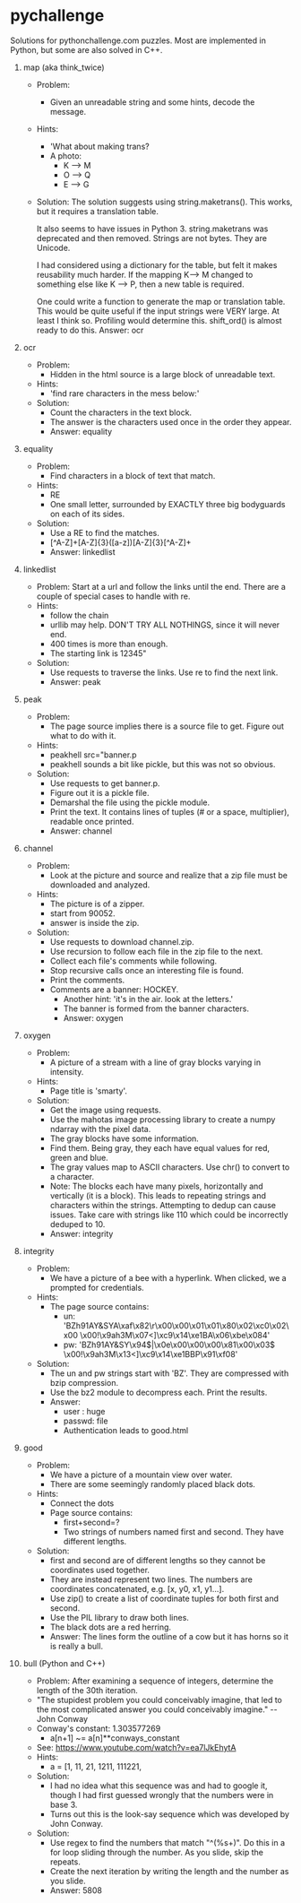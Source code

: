
# pychallenge
Solutions for pythonchallenge.com puzzles.   Most are implemented in Python, but some are also solved in C++.

1. map (aka think_twice)
    - Problem:
        - Given an unreadable string and some hints, decode the message.
    - Hints:
        - 'What about making trans?
        - A photo:
            + K --> M
            + O --> Q
            + E --> G
    - Solution:
        The solution suggests using string.maketrans().  This works, but it requires a translation table.

        It also seems to have issues in Python 3. string.maketrans was deprecated and then removed.  Strings are not bytes. They are Unicode.

        I had considered using a dictionary for the table, but felt it makes reusability much harder. If the mapping K--> M changed to something else like K --> P, then a new table is required.

        One could write a function to generate the map or translation table. This would be quite useful if the input strings were VERY large. At least I think so. Profiling would determine this. shift_ord() is almost ready to do this.
        Answer: ocr

2. ocr
    - Problem:
        - Hidden in the html source is a large block of unreadable text.
    - Hints:
        - 'find rare characters in the mess below:'
    - Solution:
        - Count the characters in the text block.
        - The answer is the characters used once in the order they appear.
        - Answer: equality

3. equality
    - Problem:
        - Find characters in a block of text that match.
    - Hints:
        - RE
        - One small letter, surrounded by EXACTLY three big bodyguards on
each of its sides.
    - Solution:
        - Use a RE to find the matches.
        - [^A-Z]+[A-Z]{3}([a-z])[A-Z]{3}[^A-Z]+
        - Answer: linkedlist

4. linkedlist
    - Problem: Start at a url and follow the links until the end. There are a couple of special cases to handle with re.
    - Hints:
        - follow the chain
        - urllib may help. DON'T TRY ALL NOTHINGS, since it will never end.
        - 400 times is more than enough.
        - The starting link is 12345"
    - Solution:
        - Use requests to traverse the links. Use re to find the next link.
        - Answer: peak

5. peak
    - Problem:
        - The page source implies there is a source file to get. Figure out what to do with it.
    - Hints:
        - peakhell src="banner.p
        - peakhell sounds a bit like pickle, but this was not so obvious.
    - Solution:
        - Use requests to get banner.p.
        - Figure out it is a pickle file.
        - Demarshal the file using the pickle module.
        - Print the text.  It contains lines of tuples (# or a space, multiplier), readable once printed.
        - Answer: channel

6. channel
    - Problem:
        - Look at the picture and source and realize that a zip file must be downloaded and analyzed.
    - Hints:
        - The picture is of a zipper.
        - start from 90052.
        - answer is inside the zip.
    - Solution:
        - Use requests to download channel.zip.
        - Use recursion to follow each file in the zip file to the next.
        - Collect each file's comments while following.
        - Stop recursive calls once an interesting file is found.
        - Print the comments.
        - Comments are a banner: HOCKEY.
            - Another hint: 'it's in the air. look at the letters.'
            - The banner is formed from the banner characters.
            - Answer: oxygen

7. oxygen
    - Problem:
        - A picture of a stream with a line of gray blocks varying in intensity.
    - Hints:
        - Page title is 'smarty'.
    - Solution:
        - Get the image using requests.
        - Use the mahotas image processing library to create a numpy ndarray with the pixel data.
        - The gray blocks have some information.
        - Find them. Being gray, they each have equal values for red, green and blue.
        - The gray values map to ASCII characters. Use chr() to convert to a character.
        - Note: The blocks each have many pixels, horizontally and vertically (it is a block). This leads to repeating strings and characters within the strings. Attempting to dedup can cause issues. Take care with strings like 110 which could be incorrectly deduped to 10.
        - Answer: integrity

8. integrity
    - Problem:
        - We have a picture of a bee with a hyperlink. When clicked, we a prompted for credentials.
    - Hints:
        - The page source contains:
            - un: 'BZh91AY&SYA\xaf\x82\r\x00\x00\x01\x01\x80\x02\xc0\x02\x00 \x00!\x9ah3M\x07<]\xc9\x14\xe1BA\x06\xbe\x084'
            - pw: 'BZh91AY&SY\x94$|\x0e\x00\x00\x00\x81\x00\x03$ \x00!\x9ah3M\x13<]\xc9\x14\xe1BBP\x91\xf08'
    - Solution:
        - The un and pw strings start with 'BZ'. They are compressed with bzip compression.
        - Use the bz2 module to decompress each. Print the results.
        - Answer:
            - user  : huge
            - passwd: file
            - Authentication leads to good.html

9. good
    - Problem:
        - We have a picture of a mountain view over water.
        - There are some seemingly randomly placed black dots.
    - Hints:
        - Connect the dots
        - Page source contains:
            - first+second=?
            - Two strings of numbers named first and second. They have different lengths.
    - Solution:
        - first and second are of different lengths so they cannot be coordinates used together.
        - They are instead represent two lines. The numbers are coordinates concatenated, e.g. [x, y0, x1, y1...].
        - Use zip() to create a list of coordinate tuples for both first and second.
        - Use the PIL library to draw both lines.
        - The black dots are a red herring.
        - Answer: The lines form the outline of a cow but it has horns so it is really a bull.

10. bull (Python and C++)
    - Problem: After examining a sequence of integers, determine the length of the 30th iteration.
    - "The stupidest problem you could conceivably imagine, that led to the most complicated answer you could conceivably imagine." -- John Conway
    - Conway's constant: 1.303577269
        - a[n+1] ~= a[n]**conways_constant
    - See: https://www.youtube.com/watch?v=ea7lJkEhytA
    - Hints:
        - a = [1, 11, 21, 1211, 111221,
    - Solution:
        - I had no idea what this sequence was and had to google it, though I had first guessed wrongly that the numbers were in base 3.
        - Turns out this is the look-say sequence which was developed by John Conway.
    - Solution:
        - Use regex to find the numbers that match "^(%s+)". Do this in a for loop sliding through the number. As you slide, skip the repeats.
        - Create the next iteration by writing the length and the number as you slide.
        - Answer: 5808
